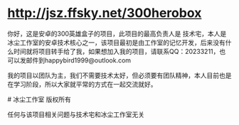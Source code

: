 # http://jsz.ffsky.net/300herobox
<p>
你好，这是安卓的300英雄盒子的项目，此项目的最高负责人是 技术宅，本人是冰尘工作室的安卓技术核心之一，该项目最初是由工作室的记忆开发，后来没有什么时间就将项目转手给了我，如果想加入我的项目，请联系QQ：20233211，也可以发邮件到happybird1999@outlook.com
</p>
<p>
我的项目以团队为主，我们不需要技术太好，但必须要有团队精神，本人目前也是在学习阶段，所以大家就平常的方式在一起交流就好。
</p>
# 冰尘工作室 版权所有
<p>
任何与该项目相关问题与技术宅和冰尘工作室无关
</p>
